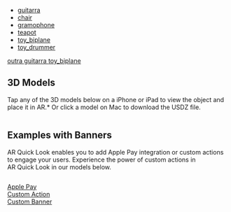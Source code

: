 - [guitarra](/assets/models/fender_stratocaster.usdz#custom=https://tharak.github.io/shopping/banners/fender_stratocaster.html)
- [chair](/assets/models/chair_swan.usdz#applePayButtonType=plain)
- [gramophone](/assets/models/gramophone.usdz#applePayButtonType=pay)
- [teapot](/assets/models/teapot.usdz#applePayButtonType=buy)
- [toy_biplane](/assets/models/toy_biplane.usdz#applePayButtonType=donate)
- [toy_drummer](/assets/models/toy_drummer.usdz#applePayButtonType=buy&checkoutTitle=Biplane%20Toy&checkoutSubtitle=Rustic%20finish%20with%20rotating%20propeller&price=$15)

<a rel="ar" id="CustomAction" href="https://tharak.github.io/shopping/assets/models/fender_stratocaster.usdz#callToAction=guittar&checkoutTitle=Buy%20with%20our%20link&checkoutSubtitle=to%20help%20our%20website!&price=">
    outra guitarra
</a>

<a rel="ar" id="ApplePay" href="https://tharak.github.io/shopping/assets/models/toy_biplane.usdz#applePayButtonType=plain&checkoutTitle=Retro%20Alarm%20Clock&checkoutSubtitle=With%20built-in%20FM%20tuner&price=$92.50">
    toy_biplane
</a>


<div class="section-content divider-bottom">
				<div class="row row-header">
					<div class="column large-centered large-9 medium-10 small-12 text-center">
						<h2 class="typography-subsection-headline">3D Models</h2>
						<p>Tap any of the 3D models below on a iPhone or iPad to view the object and place it in AR.* Or&nbsp;click a model on Mac to download the USDZ file.</p>
					</div>
				</div>
				<div class="row">
					<div class="column large-4 medium-6 small-12 text-center">
						<a rel="ar" href="/assets/models/toy_biplane.usdz"><img class="image-model" src="https://developer.apple.com/augmented-reality/quick-look/models/biplane/biplane_2x.jpg" alt="" data-hires-status="pending"></a>
					</div>
					<div class="column large-4 medium-6 small-12 text-center">
						<a rel="ar" href="/assets/models/toy_drummer.usdz"><img class="image-model" src="https://developer.apple.com/augmented-reality/quick-look/models/drummertoy/drummertoy_2x.jpg" alt="" data-hires-status="pending"></a>
					</div>
					<div class="column large-4 medium-6 small-12 text-center">
						<a rel="ar" href="/assets/models/gramophone.usdz"><img class="image-model" src="https://developer.apple.com/augmented-reality/quick-look/models/gramophone/gramophone_2x.jpg" alt="" data-hires-status="pending"></a>
					</div>
					<div class="column large-4 medium-6 small-12 text-center">
						<a rel="ar" href="/assets/models/chair_swan.usdz"><img class="image-model" src="https://developer.apple.com/augmented-reality/quick-look/models/redchair/redchair_2x.jpg" alt="" data-hires-status="pending"></a>
					</div>
					<div class="column large-4 medium-6 small-12 text-center">
						<a rel="ar" href="/assets/models/teapot.usdz"><img class="image-model" src="https://developer.apple.com/augmented-reality/quick-look/models/teapot/teapot_2x.jpg" alt="" data-hires-status="pending"></a>
					</div>
				</div>
			</div>



<section class="section section-actions bg-light">
			<div class="section-content">
				<div class="row row-header">
					<div class="column large-centered large-9 medium-10 small-12 text-center">
						<h2 class="typography-subsection-headline">Examples with Banners</h2>
						<p>AR&nbsp;Quick&nbsp;Look enables you to add Apple Pay integration or custom actions to engage your users. Experience the power of custom actions in AR&nbsp;Quick&nbsp;Look in our models below.</p>
					</div>
				</div>
				<div class="row">
					<div class="column large-4 medium-6 small-12 text-center">
						<a href="https://applepaydemo.apple.com/ar-quick-look">
							<figure class="image-example example-clock" data-hires-status="pending"></figure>
							<span class="block-link icon icon-after icon-external">Apple Pay</span>
						</a>
					</div>
					<div class="column large-4 medium-6 small-12 text-center">
						<a rel="ar" id="ar-link-2" href="/assets/models/toy_drummer.usdz#callToAction=Browse%20API&amp;checkoutTitle=Kids%20Slide&amp;checkoutSubtitle=Playground%20in%20your%20backyard&amp;price=$145&amp;allowsContentScaling=0"><img class="image-model" src="https://developer.apple.com/augmented-reality/quick-look/models/kids-slide/kids-slide_2x.png" alt="" data-hires-status="pending"><div class="block-link">Custom Action</div></a>
					</div>
					<div class="column large-4 medium-6 small-12 text-center">
						<a rel="ar" id="ar-link-3" href="/assets/models/toy_drummer.usdz#custom=https://developer.apple.com/augmented-reality/quick-look/models/solar-panels/solar_panels_custom.html?1&amp;customHeight=large&amp;allowsContentScaling=0"><img class="image-model" src="https://developer.apple.com/augmented-reality/quick-look/models/solar-panels/solar-panels_2x.png" alt="" data-hires-status="pending"><div class="block-link">Custom Banner</div></a>
					</div>
				</div>
			</div>
		</section>

